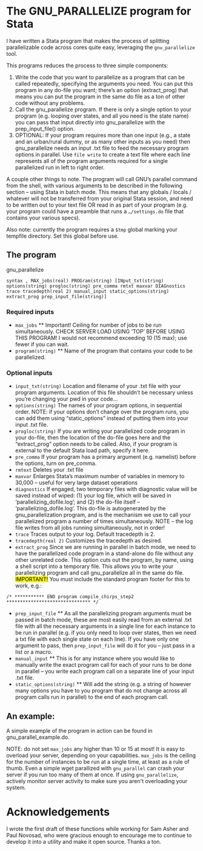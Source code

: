# The GNU_PARALLELIZE program for Stata

I have written a Stata program that makes the process of splitting parallelizable code across cores quite easy, leveraging the `gnu_parallelize` tool. 

This programs reduces the process to three simple components:
1. Write the code that you want to parallelize as a program that can be called repeatedly, specifying the arguments you need. You can put this program in any do-file you want; there’s an option (extract_prog) that means you can put the program in the same do file as a ton of other code without any problems.
2. Call the gnu_parallelize program. If there is only a single option to your program (e.g. looping over states, and all you need is the state name) you can pass that input directly into gnu_parallelize with the prep_input_file() option.
3. OPTIONAL: If your program requires more than one input (e.g., a state and an urban/rural dummy, or as many other inputs as you need) then gnu_parallelize needs an input .txt file to feed the necessary program options in parallel. Use `file write` to create a text file where each line represents all of the program arguments required for a single parallelized run in left to right order.

A couple other things to note. The program will call GNU’s parallel
command from the shell, with various arguments to be described in the
following section – using Stata in batch mode. This means that any
globals / locals / whatever will not be transferred from your original
Stata session, and need to be written out to your text file OR read
in as part of your program (e.g. your program could have a preamble
that runs a `…/settings.do` file that contains your various specs).

Also note: currently the program requires a `$tmp` global marking your tempfile directory. Set this global before use.

## The program

gnu_parallelize

```syntax , MAX_jobs(real) PROGram(string) [INput_txt(string) options(string) progloc(string) pre_comma rmtxt maxvar DIAGnostics trace tracedepth(real 2) manual_input static_options(string) extract_prog prep_input_file(string)]```

### Required inputs
* `max_jobs`
** Important! Ceiling for number of jobs to be run simultaneously. CHECK SERVER LOAD USING ‘TOP’ BEFORE USING THIS PROGRAM! I would not recommend exceeding 10 (15 max); use fewer if you can wait.
* `program(string)`
** Name of the program that contains your code to be parallelized.

### Optional inputs
* `input_txt(string)` Location and filename of your .txt file with your program arguments. Location of this file shouldn’t be necessary unless you’re changing your pwd in your code…
* `options(string)` The names of your program options, in sequential order. NOTE: if your options don’t change over the program runs, you can add them using “static_options” instead of putting them into your input .txt file.
* `progloc(string)` If you are writing your parallelized code program in your do-file, then the location of the do-file goes here and the “extract_prog” option needs to be called. Also, if your program is external to the default Stata load path, specify it here. 
* `pre_comma` If your program has a primary argument (e.g. namelist) before the options, turn on pre_comma.
* `rmtext` Deletes your .txt file
* `maxvar` Enlarges Stata’s maximum number of variables in memory to 30,000 – useful for very large dataset operations
* `diagnostics` If engaged, two temporary files with diagnostic value will be saved instead of wiped: (1) your log file, which will be saved in ‘parallelizing_dofile.log’; and (2) the do-file itself – ‘parallelizing_dofile.log’. This do-file is autogenerated by the gnu_parallelization program, and is the mechanism we use to call your parallelized program a number of times simultaneously. NOTE – the log file writes from all jobs running simultaneously, not in order! 
* `trace` Traces output to your log. Default tracedepth is 2.
* `tracedepth(real 2)` Customizes the tracedepth as desired.
* `extract_prog` Since we are running in parallel in batch mode, we need to have the parallelized code program in a stand-alone do file without any other unrelated code. This option cuts out the program, by name, using a shell script into a temporary file. This allows you to write your parallelizing program and call gnu_parallelize all in the same do file. <mark>IMPORTANT!</mark> You must include the standard program footer for this to work, e.g.:

```/* *********** END program compile_chirps_step2 ******************************* */```

* `prep_input_file`
** As all the parallelizing program arguments must be passed in batch mode, these are most easily read from an external .txt file with all the necessary arguments in a single line for each instance to be run in parallel (e.g. if you only need to loop over states, then we need a txt file with each single state on each line). If you have only one argument to pass, then `prep_input_file` will do it for you – just pass in a list or a macro.
* `manual_input`
** This is for any instance where you would like to manually write the exact program call for each of your runs to be done in parallel – you write each program call on a separate line of your input .txt file.
* `static_options(string)`
** Will add the string (e.g. a string of however many options you have to you program that do not change across all program calls run in parallel) to the end of each program call. 


## An example:

A simple example of the program in action can be found in gnu_parallel_example.do. 

NOTE: do not set `max_jobs` any higher than 10 or 15 at most! It is easy
to overload your server, depending on your capabilities. `max_jobs` is the
ceiling for the number of instances to be run at a single time, at
least as a rule of thumb. Even a simple wget parallized with
`gnu_parallel` can crash your server if you run too many of them at
once. If using `gnu_parallelize`, actively monitor server activity to
make sure you aren't overloading your system.


# Acknowledgements

I wrote the first draft of these functions while working for Sam Asher
and Paul Novosad, who were gracious enough to encourage me to continue
to develop it into a utility and make it open source. Thanks a ton.
